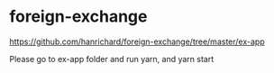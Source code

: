 # foreign-exchange
https://github.com/hanrichard/foreign-exchange/tree/master/ex-app

Please go to ex-app folder and run yarn, and yarn start
